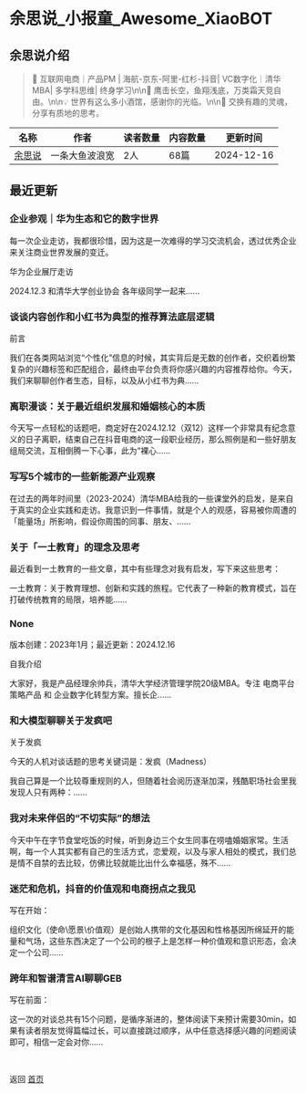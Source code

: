 # 余思说_小报童_Awesome_XiaoBOT

## 余思说介绍
> 📒 互联网电商｜产品PM | 海航-京东-阿里-红杉-抖音| VC数字化｜清华MBA| 多学科思维| 终身学习\n\n🐋 鹰击长空，鱼翔浅底，万类霜天竞自由。\n\n💡 世界有这么多小酒馆，感谢你的光临。\n\n🍵 交换有趣的灵魂，分享有质地的思考。  
  


|名称|作者|读者数量|内容数量|更新时间|
|---|---|---|---|---|
|[余思说](https://xiaobot.net/p/flyfisher?refer=0b133df9-27dc-423b-8101-639049001c13)|一条大鱼波浪宽|2人|68篇|2024-12-16|

## 最近更新
### 企业参观｜华为生态和它的数字世界

每一次企业走访，我都很珍惜，因为这是一次难得的学习交流机会，透过优秀企业来关注商业世界发展的变迁。

华为企业展厅走访

2024.12.3 和清华大学创业协会 各年级同学一起来......

### 谈谈内容创作和小红书为典型的推荐算法底层逻辑

前言

我们在各类网站浏览“个性化”信息的时候，其实背后是无数的创作者，交织着纷繁复杂的兴趣标签和匹配组合，最终由平台负责将你感兴趣的内容推荐给你。今天，我们来聊聊创作者生态，目标，以及从小红书为典......

### 离职漫谈：关于最近组织发展和婚姻核心的本质

今天写一点轻松的话题吧，商定好在2024.12.12（双12）这样一个非常具有纪念意义的日子离职，结束自己在抖音电商的这一段职业经历，那么照例是和一些好朋友组局交流，互相倒腾一下心事，此为“裸心......

### 写写5个城市的一些新能源产业观察

在过去的两年时间里（2023-2024）清华MBA给我的一些课堂外的启发，是来自于真实的企业实践和走访。我意识到一件事情，就是个人的观感，容易被你周遭的「能量场」所影响，假设你周围的同事、朋友、......

### 关于「一土教育」的理念及思考

最近看到一土教育的一些文章，其中有些理念对我有启发，写下来这些思考：

一土教育：关于教育理想、创新和实践的旅程。它代表了一种新的教育模式，旨在打破传统教育的局限，培养能......

### None

版本创建：2023年1月；最近更新：2024.12.16

自我介绍

大家好，我是产品经理余帅兵，清华大学经济管理学院20级MBA。专注 电商平台策略产品 和 企业数字化转型方案。擅长企......

### 和大模型聊聊关于发疯吧

关于发疯

今天的人机对谈话题的思考关键词是：发疯（Madness）

我自己算是一个比较尊重规则的人，但随着社会阅历逐渐加深，残酷职场社会里我发现人只有两种：......

### 我对未来伴侣的“不切实际”的想法

今天中午在字节食堂吃饭的时候，听到身边三个女生同事在唠嗑婚姻家常。生活啊，每一个人其实都有自己的生活方式，恋爱观，以及与家人相处的模式，我们总是情不自禁的去比较，仿佛比较就能比出什么幸福感，殊不......

### 迷茫和危机，抖音的价值观和电商拐点之我见

写在开始：

组织文化（使命\愿景\价值观）是创始人携带的文化基因和性格基因所绵延开的能量和气场，这些东西决定了一个公司的根子上是怎样一种价值观和意识形态，会决定一个公司......

### 跨年和智谱清言AI聊聊GEB

写在前面：

这一次的对谈总共有15个问题，是循序渐进的，整体阅读下来预计需要30min，如果有读者朋友觉得篇幅过长，可以直接跳过顺序，从中任意选择感兴趣的问题阅读即可，相信一定会对你......


<a href="https://github.com/Reno9527/awesome-xiaobot" style="color: white; text-decoration: none;">awesome-xiaobot</a>

返回 [首页](../README.md)

